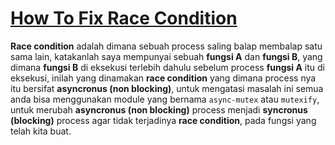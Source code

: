 # [How To Fix Race Condition](https://www.nodejsdesignpatterns.com/blog/node-js-race-conditions/)

**Race condition** adalah dimana sebuah process saling balap membalap satu sama lain, katakanlah saya mempunyai sebuah **fungsi A** dan **fungsi B**, yang dimana **fungsi B** di eksekusi terlebih dahulu sebelum process **fungsi A** itu di eksekusi, inilah yang dinamakan **race condition** yang dimana process nya itu bersifat **asyncronus (non blocking)**, untuk mengatasi masalah ini semua anda bisa menggunakan module yang bernama `async-mutex` atau `mutexify`, untuk merubah **asyncronus (non blocking)** process menjadi **syncronus (blocking)** process agar tidak terjadinya **race condition**, pada fungsi yang telah kita buat.
